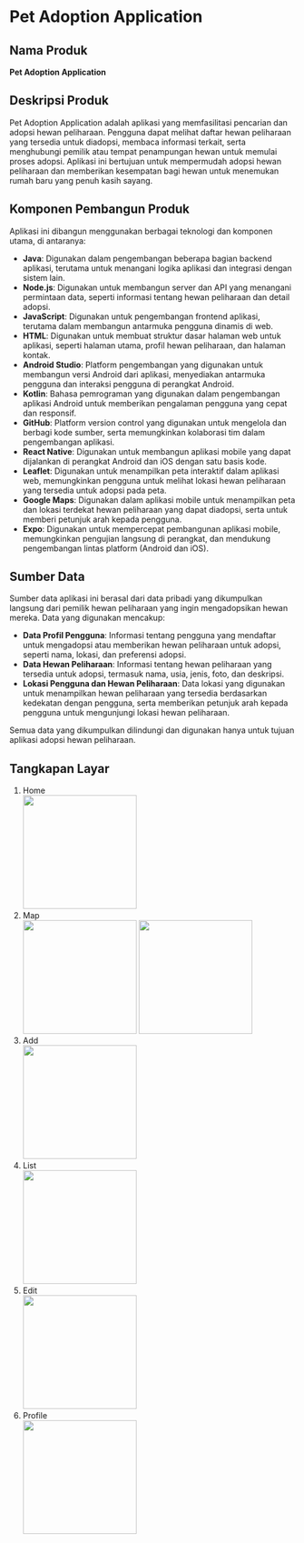 # Pet Adoption Application

## Nama Produk
**Pet Adoption Application**

## Deskripsi Produk
Pet Adoption Application adalah aplikasi yang memfasilitasi pencarian dan adopsi hewan peliharaan. Pengguna dapat melihat daftar hewan peliharaan yang tersedia untuk diadopsi, membaca informasi terkait, serta menghubungi pemilik atau tempat penampungan hewan untuk memulai proses adopsi. Aplikasi ini bertujuan untuk mempermudah adopsi hewan peliharaan dan memberikan kesempatan bagi hewan untuk menemukan rumah baru yang penuh kasih sayang.

## Komponen Pembangun Produk
Aplikasi ini dibangun menggunakan berbagai teknologi dan komponen utama, di antaranya:

- **Java**: Digunakan dalam pengembangan beberapa bagian backend aplikasi, terutama untuk menangani logika aplikasi dan integrasi dengan sistem lain.
- **Node.js**: Digunakan untuk membangun server dan API yang menangani permintaan data, seperti informasi tentang hewan peliharaan dan detail adopsi.
- **JavaScript**: Digunakan untuk pengembangan frontend aplikasi, terutama dalam membangun antarmuka pengguna dinamis di web.
- **HTML**: Digunakan untuk membuat struktur dasar halaman web untuk aplikasi, seperti halaman utama, profil hewan peliharaan, dan halaman kontak.
- **Android Studio**: Platform pengembangan yang digunakan untuk membangun versi Android dari aplikasi, menyediakan antarmuka pengguna dan interaksi pengguna di perangkat Android.
- **Kotlin**: Bahasa pemrograman yang digunakan dalam pengembangan aplikasi Android untuk memberikan pengalaman pengguna yang cepat dan responsif.
- **GitHub**: Platform version control yang digunakan untuk mengelola dan berbagi kode sumber, serta memungkinkan kolaborasi tim dalam pengembangan aplikasi.
- **React Native**: Digunakan untuk membangun aplikasi mobile yang dapat dijalankan di perangkat Android dan iOS dengan satu basis kode.
- **Leaflet**: Digunakan untuk menampilkan peta interaktif dalam aplikasi web, memungkinkan pengguna untuk melihat lokasi hewan peliharaan yang tersedia untuk adopsi pada peta.
- **Google Maps**: Digunakan dalam aplikasi mobile untuk menampilkan peta dan lokasi terdekat hewan peliharaan yang dapat diadopsi, serta untuk memberi petunjuk arah kepada pengguna.
- **Expo**: Digunakan untuk mempercepat pembangunan aplikasi mobile, memungkinkan pengujian langsung di perangkat, dan mendukung pengembangan lintas platform (Android dan iOS).


## Sumber Data
Sumber data aplikasi ini berasal dari data pribadi yang dikumpulkan langsung dari pemilik hewan peliharaan yang ingin mengadopsikan hewan mereka. Data yang digunakan mencakup:

- **Data Profil Pengguna**: Informasi tentang pengguna yang mendaftar untuk mengadopsi atau memberikan hewan peliharaan untuk adopsi, seperti nama, lokasi, dan preferensi adopsi.
- **Data Hewan Peliharaan**: Informasi tentang hewan peliharaan yang tersedia untuk adopsi, termasuk nama, usia, jenis, foto, dan deskripsi.
- **Lokasi Pengguna dan Hewan Peliharaan**: Data lokasi yang digunakan untuk menampilkan hewan peliharaan yang tersedia berdasarkan kedekatan dengan pengguna, serta memberikan petunjuk arah kepada pengguna untuk mengunjungi lokasi hewan peliharaan.

Semua data yang dikumpulkan dilindungi dan digunakan hanya untuk tujuan aplikasi adopsi hewan peliharaan.

## Tangkapan Layar
1. Home <br>
   <img src="https://github.com/user-attachments/assets/3d4ffd6c-fbae-4e70-8d8b-db8be0ebccd1" width="200" />
2. Map <br>
   <img src="https://github.com/user-attachments/assets/44c72600-f4c4-4913-ae51-7b2b0eb73b83" width="200" />
   <img src="https://github.com/user-attachments/assets/cc7f020b-9bcc-4b2c-96d6-d2d5c45e5f52" width="200" />
3. Add<br>
   <img src="https://github.com/user-attachments/assets/bce637fd-979d-4c35-a0c6-cd2cfe3868b4" width="200" />
4. List<br>
   <img src="https://github.com/user-attachments/assets/27e42cc4-cd03-4f34-842b-416151a756a2" width="200" />
5. Edit<br>
   <img src="https://github.com/user-attachments/assets/3c2018c6-7e52-49d0-affc-e7c06ce98409" width="200" />
6. Profile<br>
   <img src="https://github.com/user-attachments/assets/eb017875-58d5-4f00-9854-299e32b232c6" width="200" />
